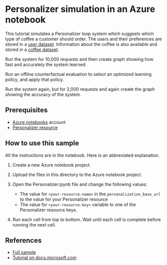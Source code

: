 # Personalizer simulation in an Azure notebook

This tutorial simulates a Personalizer loop _system_ which suggests which type of coffee a customer should order. The users and their preferences are stored in a [user dataset](users.json). Information about the coffee is also available and stored in a [coffee dataset](coffee.json).

Run the system for 10,000 requests and then create graph showing how fast and accurately the system learned. 

Run an offline counterfactual evaluation to select an optimized learning policy, and apply that policy.

Run the system again, but for 2,000 requests and again create the graph showing the accuracy of the system.

## Prerequisites

* [Azure notebooks](https://notebooks.azure.com/) account
* [Personalizer resource](https://ms.portal.azure.com/#create/Microsoft.CognitiveServicesPersonalizer)

## How to use this sample

All the instructions are in the notebook. Here is an abbreviated explanation.

1. Create a new Azure notebook project.
1. Upload the files in this directory to the Azure notebook project. 
1. Open the Personalizer.ipynb file and change the following values:

    * The value for `<your-resource-name>` in the `personalization_base_url` to the value for your Personalizer resource
    * The value for `<your-resource-key>` variable to one of the Personalizer resource keys. 

1. Run each cell from top to bottom. Wait until each cell is complete before running the next cell. 

## References

* [Full sample](https://github.com/Azure-Samples/cognitive-services-personalizer-samples/tree/master/samples/azurenotebook)
* [Tutorial on docs.microsoft.com](https://docs.microsoft.com/azure/cognitive-services/personalizer/tutorial-use-azure-notebook-generate-loop-data)

